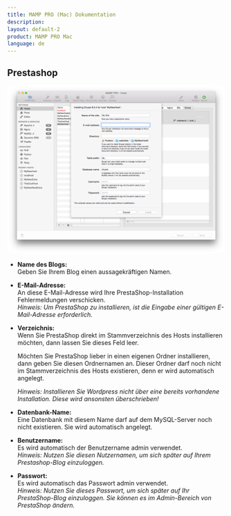 ```yaml
---
title: MAMP PRO (Mac) Dokumentation
description: 
layout: default-2
product: MAMP PRO Mac
language: de
---
```


## Prestashop

![MAMP](PrestaShop.png)

*  **Name des Blogs:**  
   Geben Sie Ihrem Blog einen aussagekräftigen Namen.

*  **E-Mail-Adresse:**  
   An diese E-Mail-Adresse wird Ihre PrestaShop-Installation Fehlermeldungen verschicken.  
   *Hinweis: Um PrestaShop zu installieren, ist die Eingabe einer gültigen E-Mail-Adresse erforderlich.*

*  **Verzeichnis:**  
   Wenn Sie PrestaShop direkt im Stammverzeichnis des Hosts installieren möchten, dann lassen Sie dieses Feld leer.

   Möchten Sie PrestaShop lieber in einen eigenen Ordner installieren, dann geben Sie diesen Ordnernamen an. Dieser Ordner  darf noch nicht im Stammverzeichnis des Hosts existieren, denn er wird automatisch angelegt.
   
   *Hinweis: Installieren Sie Wordpress nicht über eine bereits vorhandene Installation. Diese wird ansonsten überschrieben!*  
*  **Datenbank-Name:**  
   Eine Datenbank mit diesem Name darf auf dem MySQL-Server noch nicht existieren. Sie wird automatisch angelegt.
 
*  **Benutzername:**  
   Es wird automatisch der Benutzername admin verwendet.  
   *Hinweis: Nutzen Sie diesen Nutzernamen, um sich später auf Ihrem Prestashop-Blog einzuloggen.*  

*  **Passwort:**  
   Es wird automatisch das Passwort admin verwendet.  
   *Hinweis: Nutzen Sie dieses Passwort, um sich später auf Ihr PrestaShop-Blog einzuloggen. Sie können es im Admin-Bereich von PrestaShop ändern.*

